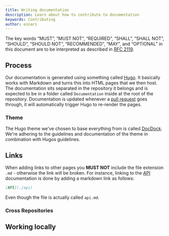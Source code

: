 ```yaml
---
title: Writing documentation
description: Learn about how to contribute to documentation
keywords: Contributing
author: einari
---
```


The key words “MUST”, “MUST NOT”, “REQUIRED”, “SHALL”, “SHALL NOT”, “SHOULD”, “SHOULD NOT”,
“RECOMMENDED”, “MAY”, and “OPTIONAL” in this document are to be interpreted as described in
[RFC 2119](https://tools.ietf.org/html/rfc2119).

## Process

Our documentation is generated using something called [Hugo](https://gohugo.io).
It basically works with Markdown and turns this into HTML pages that we then host. The documentation
sits separated in the repository it belongs and is expected to be in a folder called `Documentation`
inside at the root of the repository. Documentation is updated whenever a [pull request](https://help.github.com/articles/about-pull-requests/)
goes through, it will automatically trigger Hugo to re-render the pages.

### Theme

The Hugo theme we've chosen to base everything from is called [DocDock](http://docdock.netlify.com).
We're adhering to the guidelines and documentation of the theme in combination with Hugos guidelines.

## Links

When adding links to other pages you **MUST NOT** include the file extension `.md` - otherwise the link
will be broken. For instance, linking to the [API](./api) documentation is done by adding a markdown link
as follows:

```markdown
[API](./api)
```

Even though the file is actually called `api.md`.

### Cross Repositories

## Working locally


